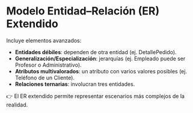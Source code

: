 # Modelo Entidad–Relación (ER) Extendido

Incluye elementos avanzados:
- **Entidades débiles**: dependen de otra entidad (ej. DetallePedido).
- **Generalización/Especialización**: jerarquías (ej. Empleado puede ser Profesor o Administrativo).
- **Atributos multivalorados**: un atributo con varios valores posibles (ej. Teléfono de un Cliente).
- **Relaciones ternarias**: involucran tres entidades.

👉 El ER extendido permite representar escenarios más complejos de la realidad.
